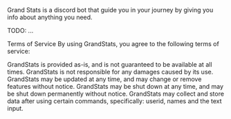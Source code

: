 Grand Stats is a discord bot that guide you in your journey by giving you info about anything you need.

TODO: ...

Terms of Service
By using GrandStats, you agree to the following terms of service:

GrandStats is provided as-is, and is not guaranteed to be available at all times.
GrandStats is not responsible for any damages caused by its use.
GrandStats may be updated at any time, and may change or remove features without notice.
GrandStats may be shut down at any time, and may be shut down permanently without notice.
GrandStats may collect and store data after using certain commands, specifically: userid, names and the text input.
